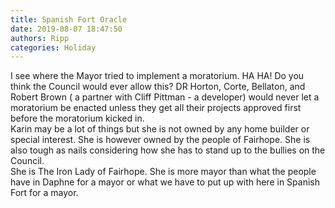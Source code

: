 ```yaml
---
title: Spanish Fort Oracle
date: 2019-08-07 18:47:50
authors: Ripp
categories: Holiday
---
```


 I see where the Mayor tried to implement a moratorium.  HA HA!  Do you think the Council would ever allow this?  DR Horton, Corte, Bellaton, and  Robert Brown ( a partner with Cliff Pittman - a developer) would never let a moratorium be enacted unless they get all their projects approved first before the moratorium kicked in.  
Karin may be a lot of things but she is not owned by any home builder or special interest.  She is however owned by the people of Fairhope.  She is also tough as nails considering how she has to stand up to the bullies on the Council.  
She is The Iron Lady of Fairhope.
She is more mayor than what the people have in Daphne for a mayor or what we have to put up with here in Spanish Fort for a mayor.
